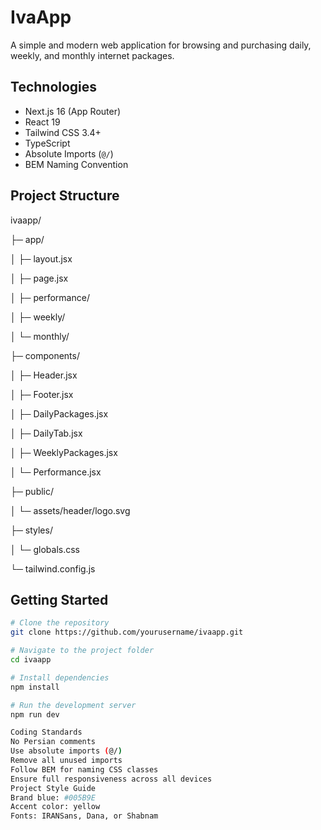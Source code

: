 # IvaApp

A simple and modern web application for browsing and purchasing daily, weekly, and monthly internet packages.

## Technologies

- Next.js 16 (App Router)
- React 19
- Tailwind CSS 3.4+
- TypeScript
- Absolute Imports (`@/`)
- BEM Naming Convention

## Project Structure

ivaapp/

├─ app/

│ ├─ layout.jsx

│ ├─ page.jsx

│ ├─ performance/

│ ├─ weekly/

│ └─ monthly/

├─ components/

│ ├─ Header.jsx

│ ├─ Footer.jsx

│ ├─ DailyPackages.jsx

│ ├─ DailyTab.jsx

│ ├─ WeeklyPackages.jsx

│ └─ Performance.jsx

├─ public/

│ └─ assets/header/logo.svg

├─ styles/

│ └─ globals.css

└─ tailwind.config.js


## Getting Started
```bash
# Clone the repository
git clone https://github.com/yourusername/ivaapp.git

# Navigate to the project folder
cd ivaapp

# Install dependencies
npm install

# Run the development server
npm run dev

Coding Standards
No Persian comments
Use absolute imports (@/)
Remove all unused imports
Follow BEM for naming CSS classes
Ensure full responsiveness across all devices
Project Style Guide
Brand blue: #005B9E
Accent color: yellow
Fonts: IRANSans, Dana, or Shabnam

